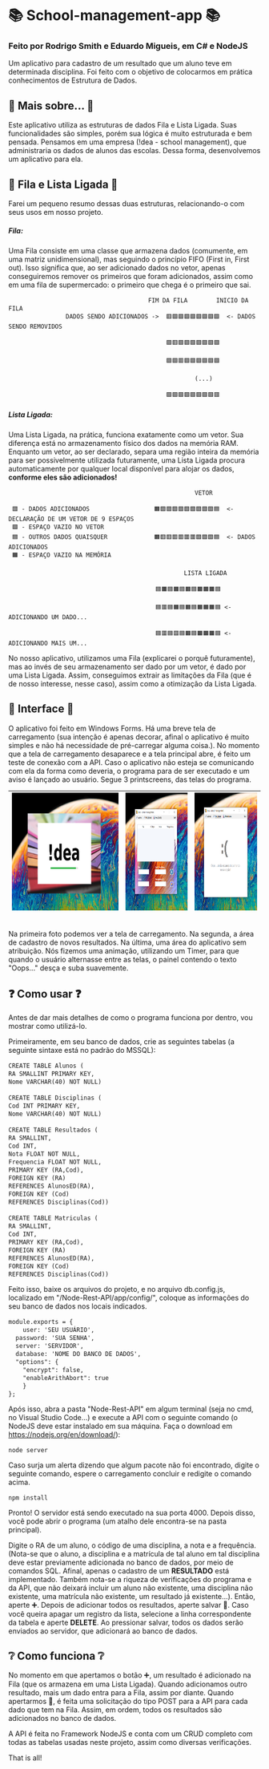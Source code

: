 # 📚 School-management-app 📚
### Feito por Rodrigo Smith e Eduardo Migueis, em C# e NodeJS

Um aplicativo para cadastro de um resultado que um aluno teve em determinada disciplina. Foi feito com o objetivo de colocarmos em prática conhecimentos de Estrutura de Dados.

## 🔵 Mais sobre... 🔵
Este aplicativo utiliza as estruturas de dados Fila e Lista Ligada. Suas funcionalidades são simples, porém sua lógica é muito estruturada e bem pensada. Pensamos em uma empresa (!dea - school management), que administraria os dados de alunos das escolas. Dessa forma, desenvolvemos um aplicativo para ela.

## 💽 Fila e Lista Ligada 💽
Farei um pequeno resumo dessas duas estruturas, relacionando-o com seus usos em nosso projeto.

##### Fila:
Uma Fila consiste em uma classe que armazena dados (comumente, em uma matriz unidimensional), mas seguindo o princípio FIFO (First in, First out). Isso significa que, ao ser adicionado dados no vetor, apenas conseguiremos remover os primeiros que foram adicionados, assim como em uma fila de supermercado: o primeiro que chega é o primeiro que sai.
                                                
                                           FIM DA FILA        INICIO DA FILA
                    DADOS SENDO ADICIONADOS ->  🟥🟩🟩🟩🟩🟩🟩🟩🟩  <- DADOS SENDO REMOVIDOS
                                                
                                                🟩🟥🟩🟩🟩🟩🟩🟩🟩

                                                🟩🟩🟥🟩🟩🟩🟩🟩🟩
                                                
                                                        (...)

                                                🟩🟩🟩🟩🟩🟩🟩🟩🟥

##### Lista Ligada:
Uma Lista Ligada, na prática, funciona exatamente como um vetor. Sua diferença está no armazenamento físico dos dados na memória RAM. Enquanto um vetor, ao ser declarado, separa uma região inteira da memória para ser possivelmente utilizada futuramente, uma Lista Ligada procura automaticamente por qualquer local disponível para alojar os dados, **conforme eles são adicionados!**

                                                        VETOR
                                                          
     🟥 - DADOS ADICIONADOS                  🟧🟩🟩🟩🟩🟩🟩🟩🟩🟩🟦  <- DECLARAÇÃO DE UM VETOR DE 9 ESPAÇOS
     🟩 - ESPAÇO VAZIO NO VETOR
     🟦 - OUTROS DADOS QUAISQUER             🟧🟥🟥🟥🟥🟥🟥🟩🟩🟩🟦  <- DADOS ADICIONADOS
     🟧 - ESPAÇO VAZIO NA MEMÓRIA                                            
                                                
                                                     LISTA LIGADA
                                                
                                             🟦🟧🟦🟧🟦🟧🟦🟧🟧🟧🟦 
                                             
                                             🟦🟥🟦🟧🟦🟧🟦🟧🟧🟧🟦 <- ADICIONANDO UM DADO...
                                             
                                             🟦🟥🟦🟥🟦🟧🟦🟧🟧🟧🟦 <- ADICIONANDO MAIS UM...
                                             
                                             
No nosso aplicativo, utilizamos uma Fila (explicarei o porquê futuramente), mas ao invés de seu armazenamento ser dado por um vetor, é dado por uma Lista Ligada. Assim, conseguimos extrair as limitações da Fila (que é de nosso interesse, nesse caso), assim como a otimização da Lista Ligada.

## 🎨 Interface 🎨
O aplicativo foi feito em Windows Forms. Há uma breve tela de carregamento (sua intenção é apenas decorar, afinal o aplicativo é muito simples e não há necessidade de pré-carregar alguma coisa.). No momento que a tela de carregamento desaparece e a tela principal abre, é feito um teste de conexão com a API. Caso o aplicativo não esteja se comunicando com ela da forma como deveria, o programa para de ser executado e um aviso é lançado ao usuário. Segue 3 printscreens, das telas do programa. <br>  

| <img alt="screenshot-1" src="screenshot-1.png" width="350" height="235"> | <img alt="screenshot-3" src="screenshot-3.png" width="205" height="235"> | <img alt="screenshot-2" src="screenshot-2.png" width="205" height="235"> | 
|----------|:----------:|----------:|
                                                                           
<br>Na primeira foto podemos ver a tela de carregamento. Na segunda, a área de cadastro de novos resultados. Na última, uma área do aplicativo sem atribuição.
Nós fizemos uma animação, utilizando um Timer, para que quando o usuário alternasse entre as telas, o painel contendo o texto "Oops..." desça e suba suavemente.

## ❓ Como usar ❓

<p> Antes de dar mais detalhes de como o programa funciona por dentro, vou mostrar como utilizá-lo. </p>

Primeiramente, em seu banco de dados, crie as seguintes tabelas (a seguinte sintaxe está no padrão do MSSQL):

```{r}
CREATE TABLE Alunos (			
RA SMALLINT PRIMARY KEY,		
Nome VARCHAR(40) NOT NULL)		

CREATE TABLE Disciplinas (
Cod INT PRIMARY KEY,
Nome VARCHAR(40) NOT NULL)

CREATE TABLE Resultados (
RA SMALLINT,
Cod INT,
Nota FLOAT NOT NULL,
Frequencia FLOAT NOT NULL,
PRIMARY KEY (RA,Cod),
FOREIGN KEY (RA)
REFERENCES AlunosED(RA),	
FOREIGN KEY (Cod)							
REFERENCES Disciplinas(Cod))

CREATE TABLE Matriculas (		
RA SMALLINT,					
Cod INT,						
PRIMARY KEY (RA,Cod),			
FOREIGN KEY (RA)				
REFERENCES AlunosED(RA),		
FOREIGN KEY (Cod)				
REFERENCES Disciplinas(Cod))	
```
Feito isso, baixe os arquivos do projeto, e no arquivo db.config.js, localizado em "/Node-Rest-API/app/config/", coloque as informações do seu banco de dados nos locais indicados. 

```{r}
module.exports = {
    user: 'SEU USUÁRIO',
  password: 'SUA SENHA',
  server: 'SERVIDOR',
  database: 'NOME DO BANCO DE DADOS',
  "options": {
    "encrypt": false,
    "enableArithAbort": true
    }
};
```
Após isso, abra a pasta "Node-Rest-API" em algum terminal (seja no cmd, no Visual Studio Code...) e execute a API com o seguinte comando (o NodeJS deve estar instalado em sua máquina. Faça o download em https://nodejs.org/en/download/):

```{r}
node server
```
Caso surja um alerta dizendo que algum pacote não foi encontrado, digite o seguinte comando, espere o carregamento concluir e redigite o comando acima.

```{r}
npm install
```
<p>Pronto! O servidor está sendo executado na sua porta 4000. Depois disso, você pode abrir o programa (um atalho dele encontra-se na pasta principal).</p>

Digite o RA de um aluno, o código de uma disciplina, a nota e a frequência. (Nota-se que o aluno, a disciplina e a matrícula de tal aluno em tal disciplina deve estar previamente adicionada no banco de dados, por meio de comandos SQL. Afinal, apenas o cadastro de um **RESULTADO** está implementado. Também nota-se a riqueza de verificações do programa e da API, que não deixará incluir um aluno não existente, uma disciplina não existente, uma matrícula não existente, um resultado já existente...). Então, aperte ➕. Depois de adicionar todos os resultados, aperte salvar 💾. Caso você queira apagar um registro da lista, selecione a linha correspondente da tabela e aperte **DELETE**. Ao pressionar salvar, todos os dados serão enviados ao servidor, que adicionará ao banco de dados.

## ❔ Como funciona ❔

<p>No momento em que apertamos o botão ➕, um resultado é adicionado na Fila (que os armazena em uma Lista Ligada). Quando adicionamos outro resultado, mais um dado entra para a Fila, assim por diante. Quando apertarmos 💾, é feita uma solicitação do tipo POST para a API para cada dado que tem na Fila. Assim, em ordem, todos os resultados são adicionados no banco de dados.</p>

<p>A API é feita no Framework NodeJS e conta com um CRUD completo com todas as tabelas usadas neste projeto, assim como diversas verificações.</p>

That is all!
